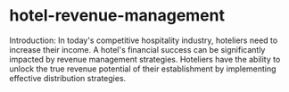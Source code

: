 # hotel-revenue-management
Introduction: In today's competitive hospitality industry, hoteliers need to increase their income. A hotel's financial success can be significantly impacted by revenue management strategies. Hoteliers have the ability to unlock the true revenue potential of their establishment by implementing effective distribution strategies.

